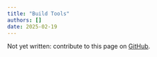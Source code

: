 ```yaml
---
title: "Build Tools"
authors: []
date: 2025-02-19
---
```


Not yet written: contribute to this page on [GitHub](https://github.com/Diminim/love-cookbook).